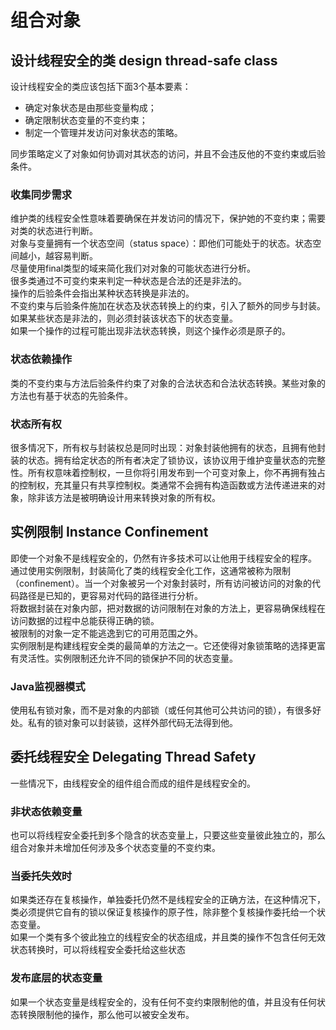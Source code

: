 # 组合对象
## 设计线程安全的类 design thread-safe class
设计线程安全的类应该包括下面3个基本要素：
+ 确定对象状态是由那些变量构成；
+ 确定限制状态变量的不变约束；
+ 制定一个管理并发访问对象状态的策略。

同步策略定义了对象如何协调对其状态的访问，并且不会违反他的不变约束或后验条件。

### 收集同步需求
维护类的线程安全性意味着要确保在并发访问的情况下，保护她的不变约束；需要对类的状态进行判断。
<br>对象与变量拥有一个状态空间（status space）：即他们可能处于的状态。状态空间越小，越容易判断。
<br>尽量使用final类型的域来简化我们对对象的可能状态进行分析。
<br>很多类通过不可变约束来判定一种状态是合法的还是非法的。
<br>操作的后验条件会指出某种状态转换是非法的。
<br>不变约束与后验条件施加在状态及状态转换上的约束，引入了额外的同步与封装。如果某些状态是非法的，则必须封装该状态下的状态变量。
<br>如果一个操作的过程可能出现非法状态转换，则这个操作必须是原子的。

### 状态依赖操作
类的不变约束与方法后验条件约束了对象的合法状态和合法状态转换。某些对象的方法也有基于状态的先验条件。

### 状态所有权
很多情况下，所有权与封装权总是同时出现：对象封装他拥有的状态，且拥有他封装的状态。拥有给定状态的所有者决定了锁协议，该协议用于维护变量状态的完整性。所有权意味着控制权，一旦你将引用发布到一个可变对象上，你不再拥有独占的控制权，充其量只有共享控制权。类通常不会拥有构造函数或方法传递进来的对象，除非该方法是被明确设计用来转换对象的所有权。

## 实例限制 Instance Confinement
即使一个对象不是线程安全的，仍然有许多技术可以让他用于线程安全的程序。
<br>通过使用实例限制，封装简化了类的线程安全化工作，这通常被称为限制（confinement）。当一个对象被另一个对象封装时，所有访问被访问的对象的代码路径是已知的，更容易对代码的路径进行分析。
<br>将数据封装在对象内部，把对数据的访问限制在对象的方法上，更容易确保线程在访问数据的过程中总能获得正确的锁。
<br>被限制的对象一定不能逃逸到它的可用范围之外。
<br>实例限制是构建线程安全类的最简单的方法之一。它还使得对象锁策略的选择更富有灵活性。实例限制还允许不同的锁保护不同的状态变量。

### Java监视器模式
使用私有锁对象，而不是对象的内部锁（或任何其他可公共访问的锁），有很多好处。私有的锁对象可以封装锁，这样外部代码无法得到他。

## 委托线程安全 Delegating Thread Safety
一些情况下，由线程安全的组件组合而成的组件是线程安全的。

### 非状态依赖变量
也可以将线程安全委托到多个隐含的状态变量上，只要这些变量彼此独立的，那么组合对象并未增加任何涉及多个状态变量的不变约束。

### 当委托失效时
如果类还存在复核操作，单独委托仍然不是线程安全的正确方法，在这种情况下，类必须提供它自有的锁以保证复核操作的原子性，除非整个复核操作委托给一个状态变量。
<br>如果一个类有多个彼此独立的线程安全的状态组成，并且类的操作不包含任何无效状态转换时，可以将线程安全委托给这些状态

### 发布底层的状态变量
如果一个状态变量是线程安全的，没有任何不变约束限制他的值，并且没有任何状态转换限制他的操作，那么他可以被安全发布。